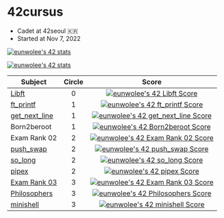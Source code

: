 # 42cursus
- Cadet at 42seoul 🇰🇷
- Started at Nov 7, 2022

[![eunwolee's 42 stats](https://badge42.vercel.app/api/v2/clb1l2gnk00160fmlwuxxmvs4/stats?cursusId=9&coalitionId=piscine)](https://github.com/JaeSeoKim/badge42)

[![eunwolee's 42 stats](https://badge42.vercel.app/api/v2/clb1l2gnk00160fmlwuxxmvs4/stats?cursusId=21&coalitionId=85)](https://github.com/JaeSeoKim/badge42)


|Subject|Circle|Score|
|-------|:----:|:---:|
|[Libft](https://github.com/EUNWOOLEEE/42cursus/tree/main/Libft)|0|[![eunwolee's 42 Libft Score](https://badge42.vercel.app/api/v2/clb1l2gnk00160fmlwuxxmvs4/project/2867997)](https://github.com/JaeSeoKim/badge42)|
|[ft_printf](https://github.com/EUNWOOLEEE/42cursus/tree/main/ft_printf)|1|[![eunwolee's 42 ft_printf Score](https://badge42.vercel.app/api/v2/clb1l2gnk00160fmlwuxxmvs4/project/2904542)](https://github.com/JaeSeoKim/badge42)|
|[get_next_line](https://github.com/EUNWOOLEEE/42cursus/tree/main/ft_printf)|1|[![eunwolee's 42 get_next_line Score](https://badge42.vercel.app/api/v2/clb1l2gnk00160fmlwuxxmvs4/project/2917237)](https://github.com/JaeSeoKim/badge42)
|Born2beroot|1|[![eunwolee's 42 Born2beroot Score](https://badge42.vercel.app/api/v2/clb1l2gnk00160fmlwuxxmvs4/project/2951454)](https://github.com/JaeSeoKim/badge42)
|Exam Rank 02|2|[![eunwolee's 42 Exam Rank 02 Score](https://badge42.vercel.app/api/v2/clb1l2gnk00160fmlwuxxmvs4/project/2990187)](https://github.com/JaeSeoKim/badge42)
|[push_swap](https://github.com/EUNWOOLEEE/42cursus/tree/main/push_swap)|2|[![eunwolee's 42 push_swap Score](https://badge42.vercel.app/api/v2/clb1l2gnk00160fmlwuxxmvs4/project/2990494)](https://github.com/JaeSeoKim/badge42)
|[so_long](https://github.com/EUNWOOLEEE/42cursus/tree/main/so_long)|2|[![eunwolee's 42 so_long Score](https://badge42.vercel.app/api/v2/clb1l2gnk00160fmlwuxxmvs4/project/3032349)](https://github.com/JaeSeoKim/badge42)
|[pipex](https://github.com/EUNWOOLEEE/42cursus/tree/main/pipex)|2|[![eunwolee's 42 pipex Score](https://badge42.vercel.app/api/v2/clb1l2gnk00160fmlwuxxmvs4/project/3058772)](https://github.com/JaeSeoKim/badge42)
|[Exam Rank 03](https://github.com/EUNWOOLEEE/42cursus/tree/main/exam/exam03)|3|[![eunwolee's 42 Exam Rank 03 Score](https://badge42.vercel.app/api/v2/clb1l2gnk00160fmlwuxxmvs4/project/3087536)](https://github.com/JaeSeoKim/badge42)
|[Philosophers](https://github.com/EUNWOOLEEE/42cursus/tree/main/philosophers)|3|[![eunwolee's 42 Philosophers Score](https://badge42.vercel.app/api/v2/clb1l2gnk00160fmlwuxxmvs4/project/3103081)](https://github.com/JaeSeoKim/badge42)
|[minishell](https://github.com/EUNWOOLEEE/Minishell)|3|[![eunwolee's 42 minishell Score](https://badge42.vercel.app/api/v2/clb1l2gnk00160fmlwuxxmvs4/project/3133456)](https://github.com/JaeSeoKim/badge42)

